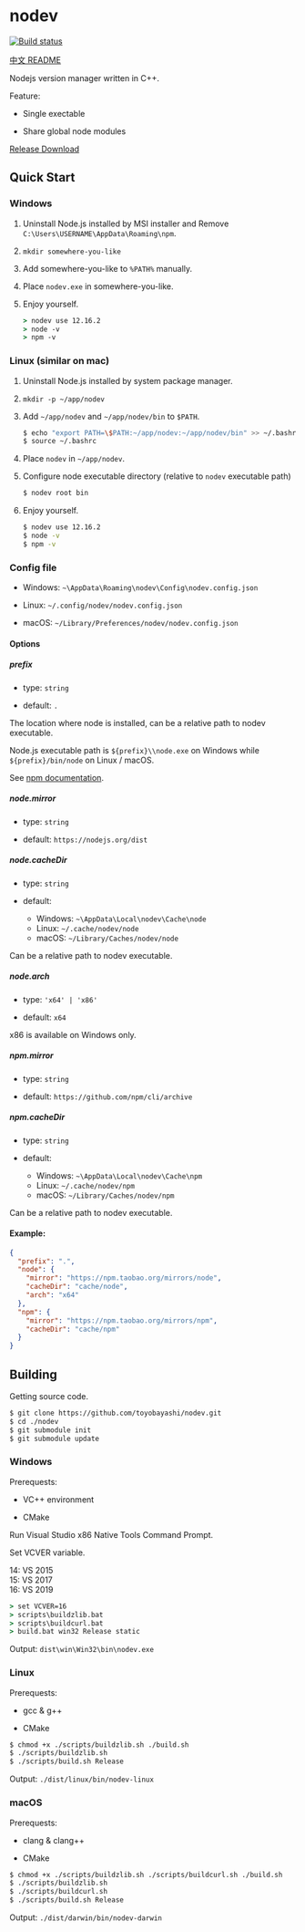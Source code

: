 # nodev

[![Build status](https://api.travis-ci.com/toyobayashi/nodev.svg?branch=master&status=passed)](https://www.travis-ci.com/github/toyobayashi/nodev/)

[中文 README](README_CN.md)

Nodejs version manager written in C++.

Feature:

* Single exectable

* Share global node modules

[Release Download](https://github.com/toyobayashi/nodev/releases)

## Quick Start

### Windows

1. Uninstall Node.js installed by MSI installer and Remove `C:\Users\USERNAME\AppData\Roaming\npm`.

2. `mkdir somewhere-you-like`

3. Add somewhere-you-like to `%PATH%` manually.

4. Place `nodev.exe` in somewhere-you-like.

5. Enjoy yourself.

    ``` bat
    > nodev use 12.16.2
    > node -v
    > npm -v
    ```

### Linux (similar on mac)

1. Uninstall Node.js installed by system package manager.

2. `mkdir -p ~/app/nodev`

3. Add `~/app/nodev` and `~/app/nodev/bin` to `$PATH`.

    ``` bash
    $ echo "export PATH=\$PATH:~/app/nodev:~/app/nodev/bin" >> ~/.bashrc
    $ source ~/.bashrc
    ```

4. Place `nodev` in `~/app/nodev`.

5. Configure node executable directory (relative to `nodev` executable path)

    ``` bash
    $ nodev root bin
    ```

6. Enjoy yourself.

    ``` bash
    $ nodev use 12.16.2
    $ node -v
    $ npm -v
    ```

### Config file

* Windows: `~\AppData\Roaming\nodev\Config\nodev.config.json`

* Linux: `~/.config/nodev/nodev.config.json`

* macOS: `~/Library/Preferences/nodev/nodev.config.json`

#### Options

##### prefix

* type: `string`

* default: `.`

The location where node is installed, can be a relative path to nodev executable.

Node.js executable path is `${prefix}\\node.exe` on Windows while `${prefix}/bin/node` on Linux / macOS.

See [npm documentation](https://docs.npmjs.com/files/folders#prefix-configuration).

##### node.mirror

* type: `string`

* default: `https://nodejs.org/dist`

##### node.cacheDir

* type: `string`

* default: 
    * Windows: `~\AppData\Local\nodev\Cache\node`
    * Linux: `~/.cache/nodev/node`
    * macOS: `~/Library/Caches/nodev/node`

Can be a relative path to nodev executable.

##### node.arch

* type: `'x64' | 'x86'`

* default: `x64`

x86 is available on Windows only.

##### npm.mirror

* type: `string`

* default: `https://github.com/npm/cli/archive`

##### npm.cacheDir

* type: `string`

* default: 
    * Windows: `~\AppData\Local\nodev\Cache\npm`
    * Linux: `~/.cache/nodev/npm`
    * macOS: `~/Library/Caches/nodev/npm`

Can be a relative path to nodev executable.

#### Example:

``` json
{
  "prefix": ".",
  "node": {
    "mirror": "https://npm.taobao.org/mirrors/node",
    "cacheDir": "cache/node",
    "arch": "x64"
  },
  "npm": {
    "mirror": "https://npm.taobao.org/mirrors/npm",
    "cacheDir": "cache/npm"
  }
}
```

## Building

Getting source code.

``` bash
$ git clone https://github.com/toyobayashi/nodev.git
$ cd ./nodev
$ git submodule init
$ git submodule update
```

### Windows

Prerequests:

* VC++ environment

* CMake

Run Visual Studio x86 Native Tools Command Prompt.

Set VCVER variable.

14: VS 2015  
15: VS 2017  
16: VS 2019

``` bat
> set VCVER=16
> scripts\buildzlib.bat
> scripts\buildcurl.bat
> build.bat win32 Release static
```

Output: `dist\win\Win32\bin\nodev.exe`

### Linux

Prerequests:

* gcc & g++

* CMake

``` bash
$ chmod +x ./scripts/buildzlib.sh ./build.sh
$ ./scripts/buildzlib.sh
$ ./scripts/build.sh Release
```

Output: `./dist/linux/bin/nodev-linux`

### macOS

Prerequests:

* clang & clang++

* CMake

``` bash
$ chmod +x ./scripts/buildzlib.sh ./scripts/buildcurl.sh ./build.sh
$ ./scripts/buildzlib.sh
$ ./scripts/buildcurl.sh
$ ./scripts/build.sh Release
```

Output: `./dist/darwin/bin/nodev-darwin`

